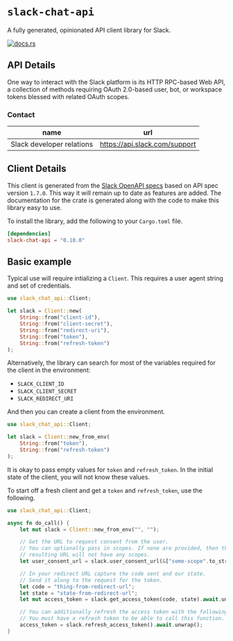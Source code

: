 # `slack-chat-api`

A fully generated, opinionated API client library for Slack.


[![docs.rs](https://docs.rs/slack-chat-api/badge.svg)](https://docs.rs/slack-chat-api)

## API Details

One way to interact with the Slack platform is its HTTP RPC-based Web API, a collection of methods requiring OAuth 2.0-based user, bot, or workspace tokens blessed with related OAuth scopes.



### Contact


| name | url |
|----|----|
| Slack developer relations | <https://api.slack.com/support> |



## Client Details

This client is generated from the [Slack OpenAPI
specs](https://raw.githubusercontent.com/slackapi/slack-api-specs/master/web-api/slack_web_openapi_v2.json) based on API spec version `1.7.0`. This way it will remain
up to date as features are added. The documentation for the crate is generated
along with the code to make this library easy to use.


To install the library, add the following to your `Cargo.toml` file.

```toml
[dependencies]
slack-chat-api = "0.10.0"
```

## Basic example

Typical use will require intializing a `Client`. This requires
a user agent string and set of credentials.

```rust
use slack_chat_api::Client;

let slack = Client::new(
    String::from("client-id"),
    String::from("client-secret"),
    String::from("redirect-uri"),
    String::from("token"),
    String::from("refresh-token")
);
```

Alternatively, the library can search for most of the variables required for
the client in the environment:

- `SLACK_CLIENT_ID`
- `SLACK_CLIENT_SECRET`
- `SLACK_REDIRECT_URI`

And then you can create a client from the environment.

```rust
use slack_chat_api::Client;

let slack = Client::new_from_env(
    String::from("token"),
    String::from("refresh-token")
);
```

It is okay to pass empty values for `token` and `refresh_token`. In
the initial state of the client, you will not know these values.

To start off a fresh client and get a `token` and `refresh_token`, use the following.

```rust
use slack_chat_api::Client;

async fn do_call() {
    let mut slack = Client::new_from_env("", "");

    // Get the URL to request consent from the user.
    // You can optionally pass in scopes. If none are provided, then the
    // resulting URL will not have any scopes.
    let user_consent_url = slack.user_consent_url(&["some-scope".to_string()]);

    // In your redirect URL capture the code sent and our state.
    // Send it along to the request for the token.
    let code = "thing-from-redirect-url";
    let state = "state-from-redirect-url";
    let mut access_token = slack.get_access_token(code, state).await.unwrap();

    // You can additionally refresh the access token with the following.
    // You must have a refresh token to be able to call this function.
    access_token = slack.refresh_access_token().await.unwrap();
}
```
